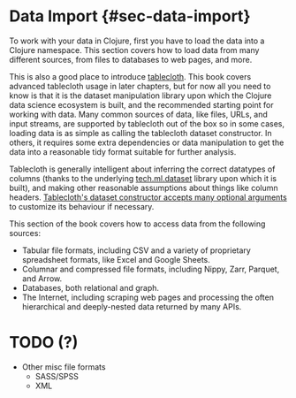 # Data Import {#sec-data-import}

To work with your data in Clojure, first you have to load the data into a Clojure namespace. This section covers how to load data from many different sources, from files to databases to web pages, and more.

This is also a good place to introduce [tablecloth](https://github.com/scicloj/tablecloth/). This book covers advanced tablecloth usage in later chapters, but for now all you need to know is that it is the dataset manipulation library upon which the Clojure data science ecosystem is built, and the recommended starting point for working with data. Many common sources of data, like files, URLs, and input streams, are supported by tablecloth out of the box so in some cases, loading data is as simple as calling the tablecloth dataset constructor. In others, it requires some extra dependencies or data manipulation to get the data into a reasonable tidy format suitable for further analysis.

Tablecloth is generally intelligent about inferring the correct datatypes of columns (thanks to the underlying [tech.ml.dataset](https://github.com/techascent/tech.ml.dataset) library upon which it is built), and making other reasonable assumptions about things like column headers. [Tablecloth's dataset constructor accepts many optional arguments](https://scicloj.github.io/tablecloth/index.html#dataset-api) to customize its behaviour if necessary.

This section of the book covers how to access data from the following sources:

- Tabular file formats, including CSV and a variety of proprietary spreadsheet formats, like Excel and Google Sheets.
- Columnar and compressed file formats, including Nippy, Zarr, Parquet, and Arrow.
- Databases, both relational and graph.
- The Internet, including scraping web pages and processing the often hierarchical and deeply-nested data returned by many APIs.

# TODO (?)
- Other misc file formats
  - SASS/SPSS
  - XML


<!-- ;; ## From a URL -->

<!-- ;; ## From a hand-written data entry -->

<!-- ;; ## From a database -->

<!-- ;; ## From a web page -->


<!-- ;; ## Other considerations -->

<!-- ;; ### File encoding -->
<!-- ;; ### Column header formatting -->
<!-- ;; ### Column data types -->
